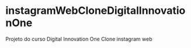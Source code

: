 # instagramWebCloneDigitalInnovationOne
Projeto do curso Digital Innovation One Clone instagram web

